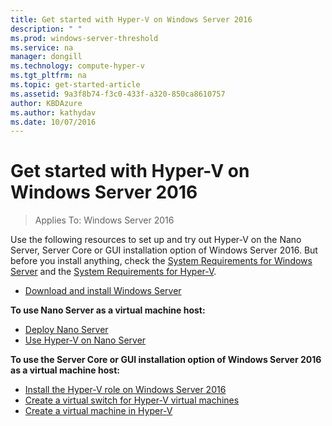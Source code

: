 ```yaml
---
title: Get started with Hyper-V on Windows Server 2016
description: " "
ms.prod: windows-server-threshold
ms.service: na
manager: dongill
ms.technology: compute-hyper-v
ms.tgt_pltfrm: na
ms.topic: get-started-article
ms.assetid: 9a3f8b74-f3c0-433f-a320-850ca8610757
author: KBDAzure
ms.author: kathydav
ms.date: 10/07/2016
---
```

# Get started with Hyper-V on Windows Server 2016

>Applies To: Windows Server 2016
  
Use the following resources to set up and try out Hyper-V on the Nano Server, Server Core or GUI installation option of Windows Server 2016. But before you install anything, check the [System Requirements for Windows Server](../../../get-started/System-Requirements--and-Installation.md) and the [System Requirements for Hyper-V](../System-requirements-for-Hyper-V-on-Windows.md).

-   [Download and install Windows Server](https://www.microsoft.com/en-us/evalcenter/evaluate-windows-server-2016)  
      
**To use Nano Server as a virtual machine host:**  
-   [Deploy Nano Server](../../../get-started/Deploy-Nano-Server.md)
-   [Use Hyper-V on Nano Server](../../../get-started/Deploy-Nano-Server.md#using-hyper-v-on-nano-server)
  
**To use the Server Core or GUI installation option of  Windows Server 2016 as a virtual machine host:**  
-   [Install the Hyper-V role on Windows Server 2016](Install-the-Hyper-V-role-on-Windows-Server.md)  
-   [Create a virtual switch for Hyper-V virtual machines](Create-a-virtual-switch-for-Hyper-V-virtual-machines.md)  
-   [Create a virtual machine in Hyper-V](Create-a-virtual-machine-in-Hyper-V.md)  
  



